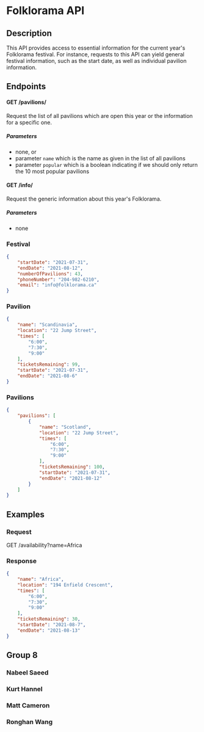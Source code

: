 # Folklorama API 

## Description 

This API provides access to essential information for the current year's Folklorama festival. For instance, requests to this API can yield general festival information, such as the start date, as well as individual pavilion information.

## Endpoints 

#### GET /pavilions/
Request the list of all pavilions which are open this year or the information for a specific one.  

##### Parameters
- none, or
- parameter `name` which is the name as given in the list of all pavilions
- parameter `popular` which is a boolean indicating if we should only return the 10 most popular pavilions

#### GET /info/
Request the generic information about this year's Folklorama.

##### Parameters
- none

### Festival
```json
{
    "startDate": "2021-07-31",
    "endDate": "2021-08-12",
    "numberOfPavilions": 43,
    "phoneNumber": "204-982-6210",
    "email": "info@folklorama.ca"
}
```

### Pavilion
```json
{
    "name": "Scandinavia",
    "location": "22 Jump Street",
    "times": [
        "6:00",
        "7:30",
        "9:00"
    ],
    "ticketsRemaining": 99,
    "startDate": "2021-07-31",
    "endDate": "2021-08-6"
}
``` 

### Pavilions 


```json
{
    "pavilions": [
        {
            "name": "Scotland",
            "location": "22 Jump Street",
            "times": [
                "6:00",
                "7:30",
                "9:00"
            ],
            "ticketsRemaining": 100,
            "startDate": "2021-07-31",
            "endDate": "2021-08-12"
        }
    ]
}
```


## Examples

### Request

GET /availability?name=Africa

### Response

```json
{
    "name": "Africa",
    "location": "194 Enfield Crescent",
    "times": [
        "6:00",
        "7:30",
        "9:00"
    ],
    "ticketsRemaining": 30,
    "startDate": "2021-08-7",
    "endDate": "2021-08-13"
}
```
## Group 8

### Nabeel Saeed
### Kurt Hannel
### Matt Cameron
### Ronghan Wang
        
